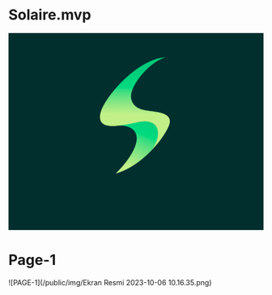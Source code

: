 # Solaire.mvp

![LOGO](/Ekran%20Resmi%202023-10-04%2022.03.59.png)




# Page-1

![PAGE-1](/public/img/Ekran Resmi 2023-10-06 10.16.35.png)
